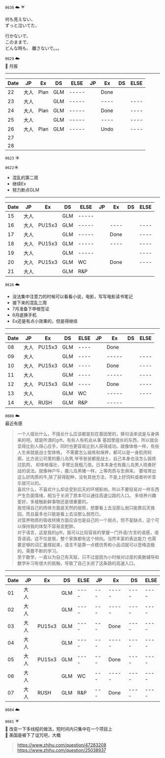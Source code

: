 ``0630`` :cloud: :umbrella: 　　

何も見えない、  
ずっと泣いてた、　　 

行かないで、  
このままで、  
どんな時も、
離さないで。。。







``0629`` :cloud:   
:briefcase: 月报  



-------------------------------------------------------------------

| Date    |   JP   | Ex   |DS   |ELSE |JP | Ex |  DS |ELSE|
| ------- |--------|------|-----|-----|---|----|-----|----|
| 22      | 大人    |Plan  |GLM  |-----|   |Done|    |    |
| 23      | 大人    |      |GLM  |-----|   |----|    |----|
| 24      | 大人    |Plan  |GLM  |-----|   |Done|    |----|
| 25      | 大人    |      |GLM  |-----|   |----|    |----|
| 26      | 大人    |Plan  |GLM  |-----|   |Undo|    |----|
| 27      |        |      |     |     |   |    |    |    |
| 28      |        |      |     |     |   |    |    |    |  


``0623`` :sunny:   



``0622``:sunny:
- 混乱的第二周    
- 继续Ex  
- 努力断点GLM  

-------------------------------------------------------------------   

| Date    |   JP   | Ex   |DS   |ELSE |JP | Ex |  DS |ELSE|
| ------- |--------|------|-----|-----|---|----|-----|----|
| 15      | 大人    |      |GLM  |-----|   |    |    |    |
| 16      | 大人    |PU15x3|GLM  |-----|   |----|    |----|
| 17      | 大人    |      |GLM  |-----|   |Done|    |----|
| 18      | 大人    |PU15x3|GLM  |-----|   |----|    |----|
| 19      | 大人    |      |GLM  |-----|   |    |    |----|
| 20      | 大人    |PU15x3|GLM  |WC   |   |Done|    |----|
| 21      | 大人    |      |GLM  |R&P  |   |    |    |    |

``0616`` :cloud:  
- 没法集中注意力的时候可以看看小说，电影，写写电影读书笔记   
- 接下来的混乱三周  
- 7月准备下申根签证  
- 6月底换手机   
- Ex还是有点小效果的，但是得继续   


-----------------------------------------------------------------
| Date    |   JP   | Ex  |DS |ELSE |JP | Ex |  DS |ELSE|
| ------- |--------|-----|---|-----|---|----|-----|----|
| 08      | 大人    |PU15x3|GLM|----|   |Done |    |    |
| 09      | 大人    |      |GLM|----|   |-----|    |----|
| 10      | 大人    |PU15x3|GLM|----|   |Done |    |----|
| 11      | 大人    |      |GLM|----|   |-----|    |----|
| 12      | 大人    |PU15x3|GLM|----|   |Done |    |----|
| 13      | 大人    |      |GLM|WC  |   |-----|    |----|
| 14      | 大人    |RUSH  |GLM|R&P |   |-----|    |    |

``0608`` :cloud:  
最近有感
> 一个人擅长什么，不擅长什么应该都是刻在基因里的，换句话来说是与身俱来的吧。就是所谓的gift。有些人有机会从事
基因里擅长的东西，所以就会显得比别人得心应手，同时也更容易比别人获得成功。就像体格一样，有些人生来就是战士型体格，
不需要怎么锻炼和保养，都可以是一身肌肉轮廓，比方说公司里的鹿儿岛男,爷爷爸爸都是战士，自己本身也没怎么锻炼过肌肉，
却体格强壮，手臂比我粗几倍。日本本身也有鹿儿岛男人晓勇好战的说法。就像神户牛，鹿儿岛黑猪一样，上等肉质与生俱来。
要培育出这么好肉质的牛,除了获得配种，没有其他方法，不是上好饲料或者听听音乐就可以的。   
喜欢什么，不喜欢什么却会受到后天的环境影响。所以不要轻易对一样东西产生负面情绪，相当于关闭了原本可以通往高速公路的入口。
多培养兴趣爱好，多接触新鲜事物还是很重要的。   
我觉得自己的肉体方面是天然的弱势，想要看上去没那么弱只能靠后天挽回。而且最多也只能是看上去没那么弱而已。    
对营养物质的吸收转换方面应该也是自己的一个弱点，但不是缺点，这个可以保持我的体型不容易变肥胖。  
对于语言，这是我的gift，我可以比较容易的掌握一门外语/方言的语感，语音语调。这不仅是我，整个家族都有这个倾向。当然丰富的表达能力
也需要足够的词汇量撑起来，语言不是靠一点模仿秀和小品词就可以登峰造极的。需要不断的学习。  
至于数学，一直以为自己有天赋，只不过是因为小时候对过度的奥数辅导和数学补习有很大的抵触，导致了自己关闭了这条路的高速入口。  



--------------------------------------------------------------
| Date    |   JP   | Ex  |DS|ELSE|JP | Ex  |DS  |ELSE|
| ------- |--------|-----|---|----|----|-----|-----|----|
| 01      | 大人   |       |GLM|----|---|-----|----|----|
| 02      | 大人   |     |GLM|----|---|-----|----|----|
| 03      | 大人   |PU15x3|GLM|----|---|Done|----|----|
| 04      | 大人   |     |GLM|----|---|-----|----|----|
| 05      | 大人   |PU15x3|GLM|----|---|Done|----|----|
| 06      | 大人   |     |GLM|WC  |---|-----|----|----|
| 07      | 大人   |RUSH|GLM|R&P |---|Done|----|----|

 ``0604`` :cloud:   
 >   


``0601`` :umbrella:   
 :memo: 改变一下多线程的做法，短时间内只集中在一个项目上     
 :memo: 美国是被下了诅咒吧，大概   
 > https://www.zhihu.com/question/47283208  
 > https://www.zhihu.com/question/25038937
